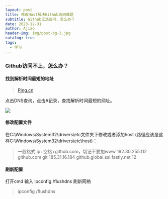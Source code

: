 ```yaml
---
layout: post
title: 修改Host解决Github访问难题
subtitle: Github无法访问，怎么办？
date: 2023-12-31
author: Ajiao
header-img: img/post-bg-3.jpg
catalog: true
tags:
  - 学习
---
```

### Github访问不上，怎么办？

#### 找到解析时间最短的地址

> [Ping.cn](https://www.ping.cn/dns/github.com)

点击DNS查询，点击A记录，查找解析时间最短的网址。

![](https://img-blog.csdnimg.cn/20210530001706605.png?x-oss-process=image/watermark,type_ZmFuZ3poZW5naGVpdGk,shadow_10,text_aHR0cHM6Ly9ibG9nLmNzZG4ubmV0L3l3OTk5OTk=,size_16,color_FFFFFF,t_70#pic_center)
#### 修改配置文件

在C:\Windows\System32\drivers\etc文件夹下修改或者添加host
(路径应该是这样C:\Windows\System32\drivers\etc\host)：

> 一般格式 ip+空格+github.com，切记不要加www
192.30.255.112  github.com git 
185.31.16.184 github.global.ssl.fastly.net  12

#### 刷新配置

打开cmd 输入 ipconfig /flushdns 刷新网络
>ipconfig /flushdns
